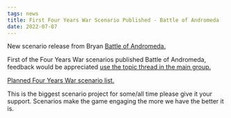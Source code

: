 ```yaml
---
tags: news
title: First Four Years War Scenario Published - Battle of Andromeda
date: 2022-07-07
---
```

New scenario release from Bryan [Battle of Andromeda.](http://fasaststcs.com/index.php/publications/scenarios/the-four-years-war/battle-of-andromeda/)

First of the Four Years War scenarios published Battle of Andromeda, feedback would be appreciated [use the topic thread in the main group.](https://thefasastartrekuniversee-group.groups.io/g/main/message/13788)

[Planned Four Years War scenario list.](http://fasaststcs.com/index.php/publications/scenarios/the-four-years-war/)

This is the biggest scenario project for some/all time please give it your support. Scenarios make the game engaging the more we have the better it is.
